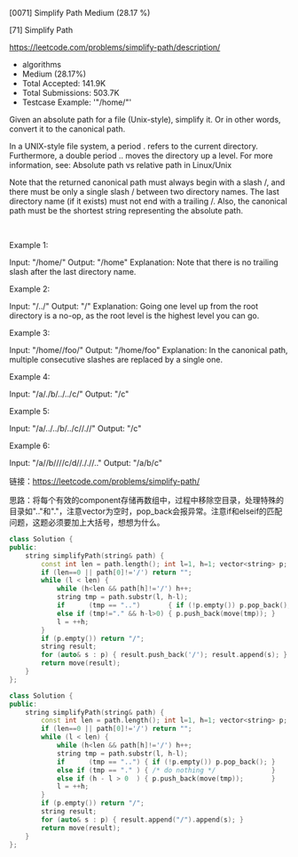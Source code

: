 [0071] Simplify Path                                                Medium (28.17 %)

<!--front-->	
[71] Simplify Path  

https://leetcode.com/problems/simplify-path/description/

* algorithms
* Medium (28.17%)
* Total Accepted:    141.9K
* Total Submissions: 503.7K
* Testcase Example:  '"/home/"'

Given an absolute path for a file (Unix-style), simplify it. Or in other words, convert it to the canonical path.

In a UNIX-style file system, a period . refers to the current directory. Furthermore, a double period .. moves the directory up a level. For more information, see: Absolute path vs relative path in Linux/Unix

Note that the returned canonical path must always begin with a slash /, and there must be only a single slash / between two directory names. The last directory name (if it exists) must not end with a trailing /. Also, the canonical path must be the shortest string representing the absolute path.

 

Example 1:


Input: "/home/"
Output: "/home"
Explanation: Note that there is no trailing slash after the last directory name.


Example 2:


Input: "/../"
Output: "/"
Explanation: Going one level up from the root directory is a no-op, as the root level is the highest level you can go.


Example 3:


Input: "/home//foo/"
Output: "/home/foo"
Explanation: In the canonical path, multiple consecutive slashes are replaced by a single one.


Example 4:


Input: "/a/./b/../../c/"
Output: "/c"


Example 5:


Input: "/a/../../b/../c//.//"
Output: "/c"


Example 6:


Input: "/a//b////c/d//././/.."
Output: "/a/b/c"







<!--back-->

链接：https://leetcode.com/problems/simplify-path/

思路：将每个有效的component存储再数组中，过程中移除空目录，处理特殊的目录如".."和"."，注意vector为空时，pop_back会报异常。注意if和elseif的匹配问题，这题必须要加上大括号，想想为什么。

```cpp
class Solution {
public:
    string simplifyPath(string& path) {
        const int len = path.length(); int l=1, h=1; vector<string> p;
        if (len==0 || path[0]!='/') return "";
        while (l < len) {
            while (h<len && path[h]!='/') h++;
            string tmp = path.substr(l, h-l);
            if      (tmp == "..")       { if (!p.empty()) p.pop_back(); }
            else if (tmp!="." && h-l>0) { p.push_back(move(tmp)); }
            l = ++h;
        }
        if (p.empty()) return "/";
        string result;
        for (auto& s : p) { result.push_back('/'); result.append(s); }
        return move(result);
    }
};
```

```cpp
class Solution {
public:
    string simplifyPath(string& path) {
        const int len = path.length(); int l=1, h=1; vector<string> p;
        if (len==0 || path[0]!='/') return "";
        while (l < len) {
            while (h<len && path[h]!='/') h++;
            string tmp = path.substr(l, h-l);
            if      (tmp == "..") { if (!p.empty()) p.pop_back(); }
            else if (tmp == "." ) { /* do nothing */              }
            else if (h - l > 0  ) { p.push_back(move(tmp));       }
            l = ++h;
        }
        if (p.empty()) return "/";
        string result;
        for (auto& s : p) { result.append("/").append(s); }
        return move(result);
    }
};
```



